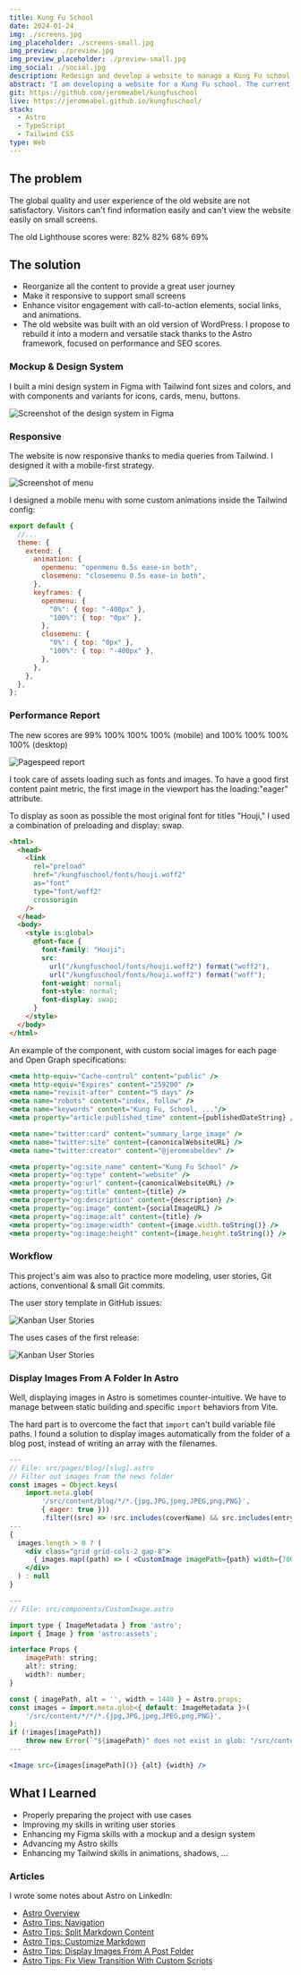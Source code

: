 ```yaml
---
title: Kung Fu School
date: 2024-01-24
img: ./screens.jpg
img_placeholder: ./screens-small.jpg
img_preview: ./preview.jpg
img_preview_placeholder: ./preview-small.jpg
img_social: ./social.jpg
description: Redesign and develop a website to manage a Kung Fu school
abstract: "I am developing a website for a Kung Fu school. The current website is outdated and does not reflect current best practices in web design. My work involves designing and developing a complete redesign of the website. Additionally, I would like to integrate other services such as content management, registration, and learning tracking."
git: https://github.com/jeromeabel/kungfuschool
live: https://jeromeabel.github.io/kungfuschool/
stack:
  - Astro
  - TypeScript
  - Tailwind CSS
type: Web
---
```


## The problem

The global quality and user experience of the old website are not satisfactory. Visitors can't find information easily and can't view the website easily on small screens.

The old Lighthouse scores were: 82% 82% 68% 69%

## The solution

- Reorganize all the content to provide a great user journey
- Make it responsive to support small screens
- Enhance visitor engagement with call-to-action elements, social links, and animations.
- The old website was built with an old version of WordPress. I propose to rebuild it into a modern and versatile stack thanks to the Astro framework, focused on performance and SEO scores.

### Mockup & Design System

I built a mini design system in Figma with Tailwind font sizes and colors, and with components and variants for icons, cards, menu, buttons.

![Screenshot of the design system in Figma](./figma.jpg)

### Responsive

The website is now responsive thanks to media queries from Tailwind. I designed it with a mobile-first strategy.

![Screenshot of menu](./menu.jpg)

I designed a mobile menu with some custom animations inside the Tailwind config:

```js
export default {
  //...
  theme: {
    extend: {
      animation: {
        openmenu: "openmenu 0.5s ease-in both",
        closemenu: "closemenu 0.5s ease-in both",
      },
      keyframes: {
        openmenu: {
          "0%": { top: "-400px" },
          "100%": { top: "0px" },
        },
        closemenu: {
          "0%": { top: "0px" },
          "100%": { top: "-400px" },
        },
      },
    },
  },
};
```

### Performance Report

The new scores are 99% 100% 100% 100% (mobile) and 100% 100% 100% 100% (desktop)

![Pagespeed report](./pagespeed.png)

I took care of assets loading such as fonts and images. To have a good first content paint metric, the first image in the viewport has the loading:"eager" attribute.

To display as soon as possible the most original font for titles "Houji," I used a combination of preloading and display: swap.

```html
<html>
  <head>
    <link
      rel="preload"
      href="/kungfuschool/fonts/houji.woff2"
      as="font"
      type="font/woff2"
      crossorigin
    />
  </head>
  <body>
    <style is:global>
      @font-face {
        font-family: "Houji";
        src:
          url("/kungfuschool/fonts/houji.woff2") format("woff2"),
          url("/kungfuschool/fonts/houji.woff2") format("woff");
        font-weight: normal;
        font-style: normal;
        font-display: swap;
      }
    </style>
  </body>
</html>
```

An example of the <SEO /> component, with custom social images for each page and Open Graph specifications:

```jsx
<meta http-equiv="Cache-control" content="public" />
<meta http-equiv="Expires" content="259200" />
<meta name="revisit-after" content="5 days" />
<meta name="robots" content="index, follow" />
<meta name="keywords" content="Kung Fu, School, ..."/>
<meta property="article:published_time" content={publishedDateString} />

<meta name="twitter:card" content="summary_large_image" />
<meta name="twitter:site" content={canonicalWebsiteURL} />
<meta name="twitter:creator" content="@jeromeabeldev" />

<meta property="og:site_name" content="Kung Fu School" />
<meta property="og:type" content="website" />
<meta property="og:url" content={canonicalWebsiteURL} />
<meta property="og:title" content={title} />
<meta property="og:description" content={description} />
<meta property="og:image" content={socialImageURL} />
<meta property="og:image:alt" content={title} />
<meta property="og:image:width" content={image.width.toString()} />
<meta property="og:image:height" content={image.height.toString()} />
```

### Workflow

This project's aim was also to practice more modeling, user stories, Git actions, conventional & small Git commits.

The user story template in GitHub issues:

![Kanban User Stories](./userstory.jpg)

The uses cases of the first release:

![Kanban User Stories](./mermaid.jpg)

### Display Images From A Folder In Astro

Well, displaying images in Astro is sometimes counter-intuitive. We have to manage between static building and specific `import` behaviors from Vite.

The hard part is to overcome the fact that `import` can't build variable file paths. I found a solution to display images automatically from the folder of a blog post, instead of writing an array with the filenames.

```jsx
---
// File: src/pages/blog/[slug].astro
// Filter out images from the news folder
const images = Object.keys(
    import.meta.glob(
		'/src/content/blog/*/*.{jpg,JPG,jpeg,JPEG,png,PNG}',
		{ eager: true }))
		.filter((src) => !src.includes(coverName) && src.includes(entry.slug));
---
{
  images.length > 0 ? (
    <div class="grid grid-cols-2 gap-8">
      { images.map((path) => ( <CustomImage imagePath={path} width={700} /> )) }
    </div>
  ) : null
}
```

```jsx
---
// File: src/components/CustomImage.astro

import type { ImageMetadata } from 'astro';
import { Image } from 'astro:assets';

interface Props {
    imagePath: string;
    alt?: string;
    width?: number;
}

const { imagePath, alt = '', width = 1440 } = Astro.props;
const images = import.meta.glob<{ default: ImageMetadata }>(
    '/src/content/*/*/*.{jpg,JPG,jpeg,JPEG,png,PNG}',
);
if (!images[imagePath])
    throw new Error(`"${imagePath}" does not exist in glob: "/src/content/*/*/"`);
---

<Image src={images[imagePath]()} {alt} {width} />
```

## What I Learned

- Properly preparing the project with use cases
- Improving my skills in writing user stories
- Enhancing my Figma skills with a mockup and a design system
- Advancing my Astro skills
- Enhancing my Tailwind skills in animations, shadows, ...

### Articles

I wrote some notes about Astro on LinkedIn:

- [Astro Overview](https://www.linkedin.com/posts/jerome-abel_astro-overview-getting-started-activity-7130441805086498816-CFS0)
- [Astro Tips: Navigation](https://www.linkedin.com/posts/jerome-abel_astro-tips-navigation-activity-7133703320380006400-iKm8)
- [Astro Tips: Split Markdown Content](https://www.linkedin.com/posts/jerome-abel_astro-tips-split-markdown-content-activity-7134790451575824384-aRgZ)
- [Astro Tips: Customize Markdown](https://www.linkedin.com/posts/jerome-abel_astro-tips-customize-markdown-links-activity-7137689581881114624-bhmM)
- [Astro Tips: Display Images From A Post Folder](https://www.linkedin.com/posts/jerome-abel_astro-tips-display-images-from-a-post-folder-activity-7143487776691257345-lrsP)
- [Astro Tips: Fix View Transition With Custom Scripts](https://www.linkedin.com/posts/jerome-abel_astro-tips-fix-view-transitions-custom-activity-7140226286521610240-3dkE)
